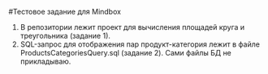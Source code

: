 #Тестовое задание для Mindbox
1. В репозитории лежит проект для вычисления площадей круга и треугольника (задание 1).
2. SQL-запрос для отображения пар продукт-категория лежит в файле ProductsCategoriesQuery.sql (задание 2). Сами файлы БД не прикладываю.
